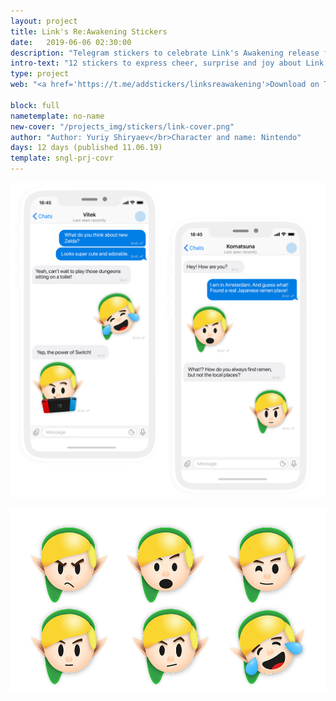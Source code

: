 ```yaml
---
layout: project
title: Link's Re:Awakening Stickers
date:   2019-06-06 02:30:00
description: "Telegram stickers to celebrate Link's Awakening release for Nintendo Switch"
intro-text: "12 stickers to express cheer, surprise and joy about Link's Awakening release. More coming soon."
type: project
web: "<a href='https://t.me/addstickers/linksreawakening'>Download on Telegram</a>"

block: full
nametemplate: no-name
new-cover: "/projects_img/stickers/link-cover.png"
author: "Author: Yuriy Shiryaev</br>Character and name: Nintendo"
days: 12 days (published 11.06.19)
template: sngl-prj-covr
---
```


<span class="p1000">![link's awakening telegram stickers](/projects_img/stickers/link-preview.png)</span>

<span class="p600">![link's awakening telegram stickers](/projects_img/stickers/preview.png)</span>